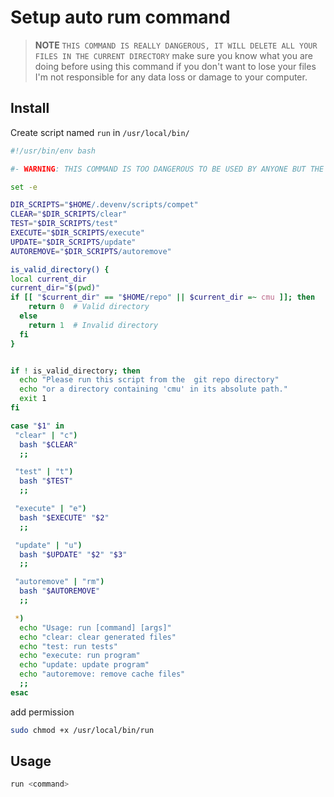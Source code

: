 # Setup auto rum command

> **NOTE**
> `THIS COMMAND IS REALLY DANGEROUS, IT WILL DELETE ALL YOUR FILES IN THE CURRENT DIRECTORY`
> make sure you know what you are doing before using this command if you don't want to lose your files
> I'm not responsible for any data loss or damage to your computer.

## Install

Create script named `run` in `/usr/local/bin/`

```bash
#!/usr/bin/env bash

#- WARNING: THIS COMMAND IS TOO DANGEROUS TO BE USED BY ANYONE BUT THE AUTHOR.

set -e

DIR_SCRIPTS="$HOME/.devenv/scripts/compet"
CLEAR="$DIR_SCRIPTS/clear"
TEST="$DIR_SCRIPTS/test"
EXECUTE="$DIR_SCRIPTS/execute"
UPDATE="$DIR_SCRIPTS/update"
AUTOREMOVE="$DIR_SCRIPTS/autoremove"

is_valid_directory() {
local current_dir
current_dir="$(pwd)"
if [[ "$current_dir" == "$HOME/repo" || $current_dir =~ cmu ]]; then
    return 0  # Valid directory
  else
    return 1  # Invalid directory
  fi
}


if ! is_valid_directory; then
  echo "Please run this script from the  git repo directory"
  echo "or a directory containing 'cmu' in its absolute path."
  exit 1
fi

case "$1" in
 "clear" | "c")
  bash "$CLEAR"
  ;;

 "test" | "t")
  bash "$TEST"
  ;;

 "execute" | "e")
  bash "$EXECUTE" "$2"
  ;;

 "update" | "u")
  bash "$UPDATE" "$2" "$3"
  ;;

 "autoremove" | "rm")
  bash "$AUTOREMOVE"
  ;;

 *)
  echo "Usage: run [command] [args]"
  echo "clear: clear generated files"
  echo "test: run tests"
  echo "execute: run program"
  echo "update: update program"
  echo "autoremove: remove cache files"
  ;;
esac

```

add permission

```bash
sudo chmod +x /usr/local/bin/run
```

## Usage

```bash
run <command>
```
